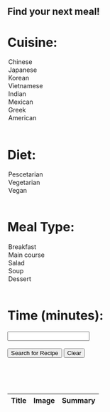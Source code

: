 <html>
    <link rel="stylesheet" href="main.css" />
    <link rel="stylesheet" href="index.css" />
    <link rel="stylesheet" href="form.css" />
    <!--Load Jcquery library -->
    <script src="https://code.jquery.com/jquery-3.6.0.min.js"></script>
    <body>
    <div class="container">
        <!-- User input -->
        <form id="recipeForm">
            <h2>Find your next meal!</h2>
            <h1 for="cuisine">Cuisine:</h1>
            <div class="button-group">
                <option class="form-button" type="button" value="chinese">Chinese</option>
                <option class="form-button" type="button" value="japanese">Japanese</option>
                <option class="form-button" type="button" value="korean">Korean</option>
                <option class="form-button" type="button" value="vietnamese">Vietnamese</option>
                <option class="form-button" type="button" value="indian">Indian</option>
                <option class="form-button" type="button" value="mexican">Mexican</option>
                <option class="form-button" type="button" value="greek">Greek</option>
                <option class="form-button" type="button" value="american">American</option>
            </div>
            <br>
            <h1 for="diet">Diet:</h1>
            <div class="button-group">
                <option class="form-button" type="button" value="pescetarian">Pescetarian</option>
                <option class="form-button" type="button" value="vegetarian">Vegetarian</option>
                <option class="form-button" type="button" value="vegan">Vegan</option>
            </div>
            <br>
            <h1 for="type">Meal Type:</h1>
            <div class="button-group">
                <option class="form-button" type="button" value="breakfast">Breakfast</option>
                <option class="form-button" type="button" value="main course">Main course</option>
                <option class="form-button" type="button" value="salad">Salad</option>
                <option class="form-button" type="button" value="soup">Soup</option>
                <option class="form-button" type="button" value="dessert">Dessert</option>
            </div>
            <br>
            <h1 for="time">Time (minutes):</h1>
            <input type="number" id="time" name="time" min="0"><br><br>
            <!-- Recipe search button -->
            <button class="btn" id="searchRecipe">Search for Recipe</button>
            <!-- Clear table button -->
            <button class="clear-button" onclick="clearContent()">Clear</button>
        </form>
            <!-- Display cuisine -->
            <div id="cuisine_display"></div>
            <!-- Display recipe information through table -->
            <table class="content-table" id="table_result">
            <br><br><br>
                <thead>
                    <tr>
                        <th>Title</th>
                        <th>Image</th>
                        <th>Summary</th>
                    </tr>
                </thead>
                <tbody>
                    <!-- data goes here-->
                </tbody>
            </table>
        </div>
    </body>
</html>

<script>
    var table_length = 0; 
    // Get reference to cuisine
    var cuisineElement = document.getElementById("cuisine_display");
    <!-- Get a reference to the table-->
    var table = document.getElementById('table_result'); 

    <!-- If user wants to do new search, clear all rows & cuisine text-->
    function clearContent()
    {
        var rowCount = $("#table_result tr").length;
        console.log(rowCount);
        cuisineElement.innerHTML = "";
        for (i = 0; i < rowCount; i++)
        {
            <!-- Always delete the first row -->
            table.deleteRow(0);
        }
    }

    $(document).ready(function () 
    {

        $("#searchRecipe").click(function () 
        {
            <!--  User input variables ->
            const cuisine = $("#cuisine").val();
            const diet = $("#diet").val();
            const type = $("#type").val();
            const time = $("#time").val();
            console.log(cuisine);

            <!-- Get information on these parameters from API, add feature where recipes sorted by calories-->
            const params = 
            {
                cuisine: cuisine,
                diet: diet,
                type: type,
                time: time,
                addRecipeInformation: true,
                sort: 'calories',
                sortDirection: 'asc'
            };

            <!-- Fetch API using jquery -->
            const settings = 
            {
                async: true,
                crossDomain: true,
                url: 'https://spoonacular-recipe-food-nutrition-v1.p.rapidapi.com/recipes/complexSearch',
                method: 'GET',
                headers: 
                {
                    'X-RapidAPI-Key': '483daceee9mshf1639709c11dc69p1d6d83jsn6decc0d31612',
                    'X-RapidAPI-Host': 'spoonacular-recipe-food-nutrition-v1.p.rapidapi.com'
                },
                data: params
            };

            $.ajax(settings)
            .done(function (response) 
            {
                console.log(response);
                console.log(response.results.length)
                
                if (response.results.length === 0) 
                {
                    alert("No recipes found, please try something else!");
                } 
                else 
                {

                    <!-- Set the innerHTML to display text-->
                    cuisineElement.innerHTML = "Cuisine: " + cuisine;

                    <!-- Limit # of recipes displayed to 10-->
                    if (response.results.length > 10)
                    {
                        table_length = 10;
                    }
                    else
                    {
                        table_length = response.results.length;
                    }
                    <!-- Loop through response results array -->
                    for (let row = 0; row < table_length; row++) 
                    {
                        <!-- Create new table row-->
                        const tr = document.createElement('tr');

                        <!-- Create table cell for title -->
                        const tdTitle = document.createElement('td');
                        const title = response.results[row].title;
                        tdTitle.innerHTML = title;

                        <!-- Create table cell for image  -->
                        const tdImage = document.createElement('td');
                        const image = response.results[row].image;
                        tdImage.innerHTML = `<img src="${image}" alt="${title}">`;

                        <!-- Create table cell for summary -->
                        const tdSummary = document.createElement('td');
                        const summary = response.results[row].summary;
                        tdSummary.innerHTML = summary;

                        <!-- Append both cells to the current row -->
                        tr.appendChild(tdTitle);
                        tr.appendChild(tdImage);
                        tr.appendChild(tdSummary);

                        <!-- Append row to table -->
                        table.appendChild(tr);
                    }
                    
                }
            })
            .fail(function () 
            {
                alert("Failed to fetch exercise data from the API.");
            });

            <!-- Clear the select elements for the next entry --> 
            $("#cuisine").val("");
            $("#diet").val("");
            $("#type").val("");
            $("#time").val("");
        });
    });



    // Function to handle button clicks
    function handleButtonClick(button) {
        // Remove the 'selected' class from all buttons in the same group
        const buttonGroup = button.parentElement;
        const buttons = buttonGroup.querySelectorAll('.form-button');
        buttons.forEach((btn) => btn.classList.remove('selected'));

        // Add the 'selected' class to the clicked button
        button.classList.add('selected');
    }

    // Attach click event listeners to all form buttons
    const formButtons = document.querySelectorAll('.form-button');
    formButtons.forEach((button) => {
        button.addEventListener('click', () => {
            handleButtonClick(button);
        });
    });

</script>

